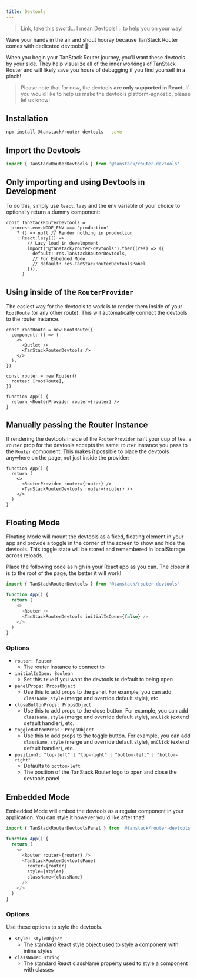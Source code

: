 ```yaml
---
title: Devtools
---
```


> Link, take this sword... I mean Devtools!... to help you on your way!

Wave your hands in the air and shout hooray because TanStack Router comes with dedicated devtools! 🥳

When you begin your TanStack Router journey, you'll want these devtools by your side. They help visualize all of the inner workings of TanStack Router and will likely save you hours of debugging if you find yourself in a pinch!

> Please note that for now, the devtools **are only supported in React**. If you would like to help us make the devtools platform-agnostic, please let us know!

## Installation

```sh
npm install @tanstack/router-devtools --save
```

## Import the Devtools

```js
import { TanStackRouterDevtools } from '@tanstack/router-devtools'
```

## Only importing and using Devtools in Development

To do this, simply use `React.lazy` and the env variable of your choice to optionally return a dummy component:

```tsx
const TanStackRouterDevtools =
  process.env.NODE_ENV === 'production'
    ? () => null // Render nothing in production
    : React.lazy(() =>
        // Lazy load in development
        import('@tanstack/router-devtools').then((res) => ({
          default: res.TanStackRouterDevtools,
          // For Embedded Mode
          // default: res.TanStackRouterDevtoolsPanel
        })),
      )
```

## Using inside of the `RouterProvider`

The easiest way for the devtools to work is to render them inside of your `RootRoute` (or any other route). This will automatically connect the devtools to the router instance.

```tsx
const rootRoute = new RootRoute({
  component: () => (
    <>
      <Outlet />
      <TanStackRouterDevtools />
    </>
  ),
})

const router = new Router({
  routes: [rootRoute],
})

function App() {
  return <RouterProvider router={router} />
}
```

## Manually passing the Router Instance

If rendering the devtools inside of the `RouterProvider` isn't your cup of tea, a `router` prop for the devtools accepts the same `router` instance you pass to the `Router` component. This makes it possible to place the devtools anywhere on the page, not just inside the provider:

```tsx
function App() {
  return (
    <>
      <RouterProvider router={router} />
      <TanStackRouterDevtools router={router} />
    </>
  )
}
```

## Floating Mode

Floating Mode will mount the devtools as a fixed, floating element in your app and provide a toggle in the corner of the screen to show and hide the devtools. This toggle state will be stored and remembered in localStorage across reloads.

Place the following code as high in your React app as you can. The closer it is to the root of the page, the better it will work!

```js
import { TanStackRouterDevtools } from '@tanstack/router-devtools'

function App() {
  return (
    <>
      <Router />
      <TanStackRouterDevtools initialIsOpen={false} />
    </>
  )
}
```

### Options

- `router: Router`
  - The router instance to connect to
- `initialIsOpen: Boolean`
  - Set this `true` if you want the devtools to default to being open
- `panelProps: PropsObject`
  - Use this to add props to the panel. For example, you can add `className`, `style` (merge and override default style), etc.
- `closeButtonProps: PropsObject`
  - Use this to add props to the close button. For example, you can add `className`, `style` (merge and override default style), `onClick` (extend default handler), etc.
- `toggleButtonProps: PropsObject`
  - Use this to add props to the toggle button. For example, you can add `className`, `style` (merge and override default style), `onClick` (extend default handler), etc.
- `position?: "top-left" | "top-right" | "bottom-left" | "bottom-right"`
  - Defaults to `bottom-left`
  - The position of the TanStack Router logo to open and close the devtools panel

## Embedded Mode

Embedded Mode will embed the devtools as a regular component in your application. You can style it however you'd like after that!

```js
import { TanStackRouterDevtoolsPanel } from '@tanstack/router-devtools'

function App() {
  return (
    <>
      <Router router={router} />
      <TanStackRouterDevtoolsPanel
        router={router}
        style={styles}
        className={className}
      />
    </>
  )
}
```

### Options

Use these options to style the devtools.

- `style: StyleObject`
  - The standard React style object used to style a component with inline styles
- `className: string`
  - The standard React className property used to style a component with classes
